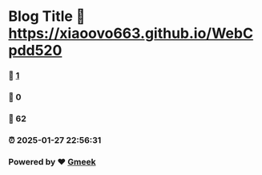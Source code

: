 # Blog Title :link: https://xiaoovo663.github.io/WebCpdd520 
### :page_facing_up: [1](https://xiaoovo663.github.io/WebCpdd520/tag.html) 
### :speech_balloon: 0 
### :hibiscus: 62 
### :alarm_clock: 2025-01-27 22:56:31 
### Powered by :heart: [Gmeek](https://github.com/Meekdai/Gmeek)
